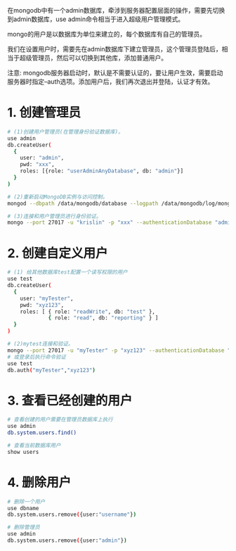在mongodb中有一个admin数据库，牵涉到服务器配置层面的操作，需要先切换到admin数据库，use admin命令相当于进入超级用户管理模式。

mongo的用户是以数据库为单位来建立的，每个数据库有自己的管理员。

我们在设置用户时，需要先在admin数据库下建立管理员，这个管理员登陆后，相当于超级管理员，然后可以切换到其他库，添加普通用户。

注意: mongodb服务器启动时，默认是不需要认证的，要让用户生效，需要启动服务器时指定–auth选项。添加用户后，我们再次退出并登陆，认证才有效。

# 1. 创建管理员

```bash
# (1)创建用户管理员(在管理身份验证数据库)。
use admin
db.createUser(
  {
    user: "admin",
    pwd: "xxx",
    roles: [{role: "userAdminAnyDatabase", db: "admin"}]
  }
)

# (2)重新启动MongoDB实例与访问控制。
mongod --dbpath /data/mongodb/database --logpath /data/mongodb/log/mongodb.log --port 27017 --fork --auth

# (3)连接和用户管理员进行身份验证。
mongo --port 27017 -u "krislin" -p "xxx" --authenticationDatabase "admin"
```

# 2. 创建自定义用户

```bash
# (1) 给其他数据库test配置一个读写权限的用户
use test
db.createUser(
  {
    user: "myTester",
    pwd: "xyz123",
    roles: [ { role: "readWrite", db: "test" },
             { role: "read", db: "reporting" } ]
  }
)

# (2)mytest连接和验证。
mongo --port 27017 -u "myTester" -p "xyz123" --authenticationDatabase "test"
# 或登录后执行命令验证
use test
db.auth("myTester","xyz123")
```

# 3. 查看已经创建的用户

```bash
# 查看创建的用户需要在管理员数据库上执行
use admin
db.system.users.find()

# 查看当前数据库用户
show users
```

# 4. 删除用户

```bash
# 删除一个用户
use dbname
db.system.users.remove({user:"username"})

# 删除管理员
use admin
db.system.users.remove({user:"admin"})
```